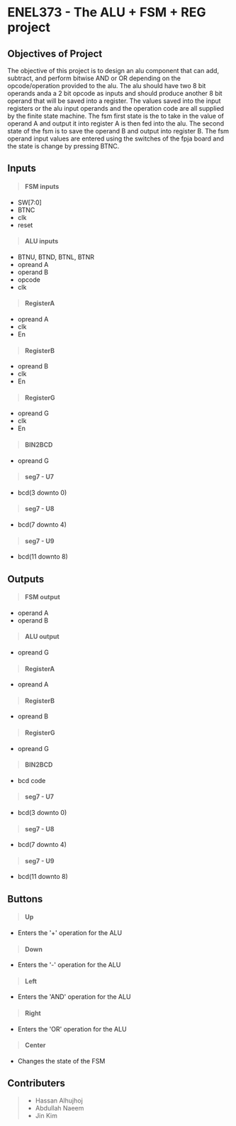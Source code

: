 # ENEL373 - The ALU + FSM + REG project


## Objectives of Project
The objective of this project is to design an alu component that can add, subtract, and perform bitwise AND or OR depending on the opcode/operation provided to the alu.
The alu should have two 8 bit operands anda a 2 bit opcode as inputs and should produce another 8 bit operand that will be saved into a register. 
The values saved into the input registers or the alu input operands and the operation code are all supplied by the finite state machine. 
The fsm first state is the to take in the value of operand A and output it into register A is then fed into the alu. 
The second state of the fsm is to save the operand B and output into register B. 
The fsm operand input values are entered using the switches of the fpja board and the state is change by pressing BTNC.


## Inputs

> #### FSM inputs
- SW[7:0]
- BTNC
- clk
- reset

> #### ALU inputs
- BTNU, BTND, BTNL, BTNR
- opreand A
- operand B
- opcode
- clk

> #### RegisterA
- opreand A
- clk
- En

> #### RegisterB
- opreand B
- clk
- En

> #### RegisterG
- opreand G
- clk
- En

> #### BIN2BCD
- opreand G

> #### seg7 - U7
- bcd(3 downto 0)

> #### seg7 - U8
- bcd(7 downto 4)

> #### seg7 - U9
- bcd(11 downto 8)


## Outputs

> #### FSM output
- operand A
- operand B

> #### ALU output
- opreand G

> #### RegisterA
- opreand A

> #### RegisterB
- opreand B

> #### RegisterG
- opreand G

> #### BIN2BCD
- bcd code

> #### seg7 - U7
- bcd(3 downto 0)

> #### seg7 - U8
- bcd(7 downto 4)

> #### seg7 - U9
- bcd(11 downto 8)

## Buttons

> #### Up
- Enters the '+' operation for the ALU

> #### Down
- Enters the '-' operation for the ALU

> #### Left
- Enters the 'AND' operation for the ALU

> #### Right
- Enters the 'OR' operation for the ALU

> #### Center
- Changes the state of the FSM

## Contributers
> - Hassan Alhujhoj
> - Abdullah Naeem 
> - Jin Kim
